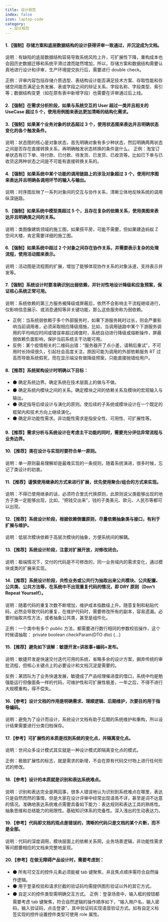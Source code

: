 ```yaml
---
title: 设计规范
index: false
icon: laptop-code
category:
  - 设计规范
---
```


#### 1.【强制】存储方案和底层数据结构的设计获得评审一致通过，并沉淀成为文档。
说明：有缺陷的底层数据结构容易导致系统风险上升，可扩展性下降，重构成本也会因历史数据迁移和系统平滑过渡而陡然增加，所以，存储方案和数据结构需要认真地进行设计和评审，生产环境提交执行后，需要进行 double check。

正例：评审内容包括存储介质选型、表结构设计能否满足技术方案、存取性能和存储空间能否满足业务发展、表或字段之间的辩证关系、字段名称、字段类型、索引等；数据结构变更（如在原有表中新增字段）也需要在评审通过后上线。
#### 2.【强制】在需求分析阶段，如果与系统交互的 User 超过一类并且相关的 UseCase 超过 5 个，使用用例图来表达更加清晰的结构化需求。
#### 3.【强制】如果某个业务对象的状态超过 3 个，使用状态图来表达并且明确状态变化的各个触发条件。
说明：状态图的核心是对象状态，首先明确对象有多少种状态，然后明确两两状态之间是否存在直接转换关系，再明确触发状态转换的条件是什么。
正例：淘宝订单状态有已下单、待付款、已付款、待发货、已发货、已收货等。比如已下单与已收货这两种状态之间是不可能有直接转换关系的。
#### 4.【强制】如果系统中某个功能的调用链路上的涉及对象超过 3 个，使用时序图来表达并且明确各调用环节的输入与输出。
说明：时序图反映了一系列对象间的交互与协作关系，清晰立体地反映系统的调用纵深链路。
#### 5.【强制】如果系统中模型类超过 5 个，且存在复杂的依赖关系，使用类图来表达并且明确类之间的关系。
说明：类图像建筑领域的施工图，如果搭平房，可能不需要，但如果建造蚂蚁 Z 空间大楼，肯定需要详细的施工图。
#### 6.【强制】如果系统中超过 2 个对象之间存在协作关系，并需要表示复杂的处理流程，使用活动图来表示。
说明：活动图是流程图的扩展，增加了能够体现协作关系的对象泳道，支持表示并发等。
#### 7.【强制】系统设计时要准确识别出弱依赖，并针对性地设计降级和应急预案，保证核心系统正常可用。
说明：系统依赖的第三方服务被降级或屏蔽后，依然不会影响主干流程继续进行，仅影响信息展示、或消息通知等非关键功能，那么这些服务称为弱依赖。
* 正例：当系统弱依赖于多个外部服务时，如果下游服务耗时过长，则会严重影响当前调用者，必须采取相应降级措施，比如，当调用链路中某个下游服务调用的平均响应时间或错误率超过阈值时，系统自动进行降级或熔断操作，屏蔽弱依赖负面影响，保护当前系统主干功能可用。
* 反例：某个疫情相关的二维码出错：“服务器开了点小差，请稍后重试”，不可用时长持续很久，引起社会高度关注，原因可能为调用的外部依赖服务 RT 过高而导致系统假死，而在显示端没有做降级预案，只能直接抛错给用户。

#### 8.【推荐】系统架构设计时明确以下目标：
* ⚫ 确定系统边界。确定系统在技术层面上的做与不做。 
* ⚫ 确定系统内模块之间的关系。确定模块之间的依赖关系及模块的宏观输入与输出。 
* ⚫ 确定指导后续设计与演化的原则。使后续的子系统或模块设计在一个既定的框架内和技术方向上继续演化。 
* ⚫ 确定非功能性需求。非功能性需求是指安全性、可用性、可扩展性等。

#### 9.【推荐】需求分析与系统设计在考虑主干功能的同时，需要充分评估异常流程与业务边界。
#### 10.【推荐】类在设计与实现时要符合单一原则。
说明：单一原则最易理解却是最难实现的一条规则，随着系统演进，很多时候，忘记了类设计的初衷。
#### 11.【推荐】谨慎使用继承的方式来进行扩展，优先使用聚合/组合的方式来实现。
说明：不得已使用继承的话，必须符合里氏代换原则，此原则说父类能够出现的地方子类一定能够出现，比如，“把钱交出来”，钱的子类美元、欧元、人民币等都可以出现。 
#### 12.【推荐】系统设计阶段，根据依赖倒置原则，尽量依赖抽象类与接口，有利于扩展与维护。
说明：低层次模块依赖于高层次模块的抽象，方便系统间的解耦。
#### 13.【推荐】系统设计阶段，注意对扩展开放，对修改闭合。
说明：极端情况下，交付的代码是不可修改的，同一业务域内的需求变化，通过模块或类的扩展来实现。
#### 14.【推荐】系统设计阶段，共性业务或公共行为抽取出来公共模块、公共配置、公共类、公共方法等，在系统中不出现重复代码的情况，即 DRY 原则（Don't Repeat Yourself）。
说明：随着代码的重复次数不断增加，维护成本指数级上升。随意复制和粘贴代码，必然会导致代码的重复，在维护代码时，需要修改所有的副本，容易遗漏。必要时抽取共性方法，或者抽象公共类，甚至是组件化。

正例：一个类中有多个 public 方法，都需要进行数行相同的参数校验操作，这个时候请抽取： private boolean checkParam(DTO dto) {...}
#### 15.【推荐】避免如下误解：敏捷开发=讲故事+编码+发布。
说明：敏捷开发是快速交付迭代可用的系统，省略多余的设计方案，摒弃传统的审批流程，但核心关键点上的必要设计和文档沉淀是需要的。

反例：某团队为了业务快速发展，敏捷成了产品经理催进度的借口，系统中均是勉强能运行但像面条一样的代码，可维护性和可扩展性极差，一年之后，不得不进行大规模重构，得不偿失。
#### 16.【参考】设计文档的作用是明确需求、理顺逻辑、后期维护，次要目的用于指导编码。
说明：避免为了设计而设计，系统设计文档有助于后期的系统维护和重构，所以设计结果需要进行分类归档保存。
#### 17.【参考】可扩展性的本质是找到系统的变化点，并隔离变化点。
说明：世间众多设计模式其实就是一种设计模式即隔离变化点的模式。

正例：极致扩展性的标志，就是需求的新增，不会在原有代码交付物上进行任何形式的修改。
#### 18.【参考】设计的本质就是识别和表达系统难点。
说明：识别和表达完全是两回事，很多人错误地认为识别到系统难点在哪里，表达只是自然而然的事情，但是大家在设计评审中经常出现语焉不详，甚至是词不达意的情况。准确地表达系统难点需要具备如下能力：表达规则和表达工具的熟练性。抽象思维和总结能力的局限性。基础知识体系的完备性。深入浅出的生动表达力。
#### 19.【参考】代码即文档的观点是错误的，清晰的代码只是文档的某个片断，而不是全部。
说明：代码的深度调用，模块层面上的依赖关系网，业务场景逻辑，非功能性需求等问题要相应的文档来完整地呈现。
#### 20.【参考】在做无障碍产品设计时，需要考虑到：
* ⚫ 所有可交互的控件元素必须能被 tab 键聚焦，并且焦点顺序需符合自然操作逻辑。 
* ⚫ 用于登录校验和请求拦截的验证码均需提供图形验证以外的其它方式。 
* ⚫ 自定义的控件类型需明确交互方式。
正例：登录场景中，输入框的按钮都需要考虑 tab 键聚焦，符合自然逻辑的操作顺序如下，"输入用户名，输入密码，输入验证码，点击登录"，其中验证码实现语音验证方式。如有自定义标签实现的控件设置控件类型可使用 role 属性。
